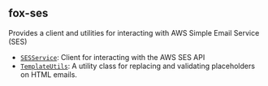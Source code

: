 ## fox-ses

Provides a client and utilities for interacting with AWS Simple Email Service (SES)

- [`SESService`](./src/main/java/com/ensolvers/fox/ses/SESService.java): Client for interacting with the AWS SES API
- [`TemplateUtils`](./src/main/java/com/ensolvers/fox/ses/TemplateUtils.java):  A utility class for replacing and validating placeholders on HTML emails.